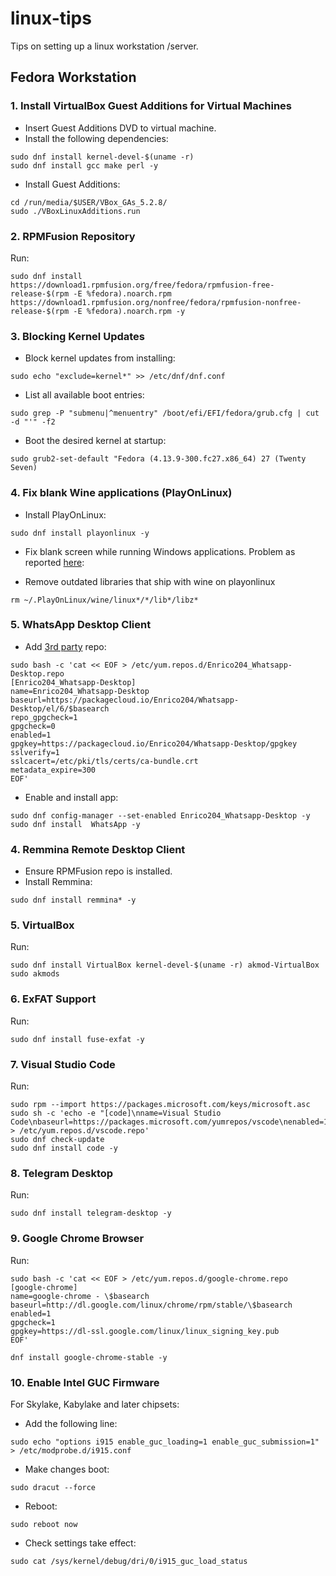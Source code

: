 # linux-tips
Tips on setting up a linux workstation /server.

## Fedora Workstation

### 1. Install VirtualBox Guest Additions for Virtual Machines
- Insert Guest Additions DVD to virtual machine.
- Install the following dependencies:
```
sudo dnf install kernel-devel-$(uname -r)
sudo dnf install gcc make perl -y
```
- Install Guest Additions:
```
cd /run/media/$USER/VBox_GAs_5.2.8/
sudo ./VBoxLinuxAdditions.run
```

### 2. RPMFusion Repository
Run:
```
sudo dnf install https://download1.rpmfusion.org/free/fedora/rpmfusion-free-release-$(rpm -E %fedora).noarch.rpm https://download1.rpmfusion.org/nonfree/fedora/rpmfusion-nonfree-release-$(rpm -E %fedora).noarch.rpm -y
```


### 3. Blocking Kernel Updates
- Block kernel updates from installing:
```
sudo echo "exclude=kernel*" >> /etc/dnf/dnf.conf 
```

- List all available boot entries:
```
sudo grep -P "submenu|^menuentry" /boot/efi/EFI/fedora/grub.cfg | cut -d "'" -f2
```

- Boot the desired kernel at startup:
```
sudo grub2-set-default "Fedora (4.13.9-300.fc27.x86_64) 27 (Twenty Seven)
```

### 4. Fix blank Wine applications (PlayOnLinux)
- Install PlayOnLinux:
```
sudo dnf install playonlinux -y
```
- Fix blank screen while running Windows applications. Problem as reported [here](https://askubuntu.com/questions/976300/installing-microsoft-office-2010-in-ubuntu-17-10-with-playonlinux-does-not-proce):

- Remove outdated libraries that ship with wine on playonlinux
```
rm ~/.PlayOnLinux/wine/linux*/*/lib*/libz*
```

### 5. WhatsApp Desktop Client
- Add [3rd party](https://github.com/Enrico204/Whatsapp-Desktop) repo:
```
sudo bash -c 'cat << EOF > /etc/yum.repos.d/Enrico204_Whatsapp-Desktop.repo
[Enrico204_Whatsapp-Desktop]
name=Enrico204_Whatsapp-Desktop
baseurl=https://packagecloud.io/Enrico204/Whatsapp-Desktop/el/6/$basearch
repo_gpgcheck=1
gpgcheck=0
enabled=1
gpgkey=https://packagecloud.io/Enrico204/Whatsapp-Desktop/gpgkey
sslverify=1
sslcacert=/etc/pki/tls/certs/ca-bundle.crt
metadata_expire=300
EOF'
```
- Enable and install app:
```
sudo dnf config-manager --set-enabled Enrico204_Whatsapp-Desktop -y
sudo dnf install  WhatsApp -y
```

### 4. Remmina Remote Desktop Client
- Ensure RPMFusion repo is installed.
- Install Remmina:
```
sudo dnf install remmina* -y
```

### 5. VirtualBox
Run:
```
sudo dnf install VirtualBox kernel-devel-$(uname -r) akmod-VirtualBox
sudo akmods
```
### 6. ExFAT Support
Run:
```
sudo dnf install fuse-exfat -y
```

### 7. Visual Studio Code
Run:
```
sudo rpm --import https://packages.microsoft.com/keys/microsoft.asc
sudo sh -c 'echo -e "[code]\nname=Visual Studio Code\nbaseurl=https://packages.microsoft.com/yumrepos/vscode\nenabled=1\ngpgcheck=1\ngpgkey=https://packages.microsoft.com/keys/microsoft.asc" > /etc/yum.repos.d/vscode.repo'
sudo dnf check-update
sudo dnf install code -y
```

### 8. Telegram Desktop
Run:
```
sudo dnf install telegram-desktop -y
```

### 9. Google Chrome Browser
Run:
```
sudo bash -c 'cat << EOF > /etc/yum.repos.d/google-chrome.repo
[google-chrome]
name=google-chrome - \$basearch
baseurl=http://dl.google.com/linux/chrome/rpm/stable/\$basearch
enabled=1
gpgcheck=1
gpgkey=https://dl-ssl.google.com/linux/linux_signing_key.pub
EOF'

dnf install google-chrome-stable -y
```
### 10. Enable Intel GUC Firmware
For Skylake, Kabylake and later chipsets:
- Add the following line:
```
sudo echo "options i915 enable_guc_loading=1 enable_guc_submission=1" > /etc/modprobe.d/i915.conf
```
- Make changes boot:
```
sudo dracut --force
```
- Reboot:
```
sudo reboot now
```
- Check settings take effect:
```
sudo cat /sys/kernel/debug/dri/0/i915_guc_load_status
```
